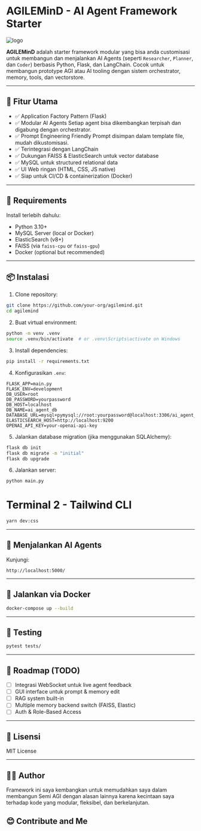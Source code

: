 # AGILEMinD - AI Agent Framework Starter

![logo](static/assets/icon.jpeg)

**AGILEMinD** adalah starter framework modular yang bisa anda customisasi untuk membangun dan menjalankan AI Agents (seperti `Researcher`, `Planner`, dan `Coder`) berbasis Python, Flask, dan LangChain. Cocok untuk membangun prototype AGI atau AI tooling dengan sistem orchestrator, memory, tools, dan vectorstore.

---

## 🚀 Fitur Utama

- ✅ Application Factory Pattern (Flask)
- ✅ Modular AI Agents Setiap agent bisa dikembangkan terpisah dan digabung dengan orchestrator.
- ✅ Prompt Engineering Friendly Prompt disimpan dalam template file, mudah dikustomisasi.
- ✅ Terintegrasi dengan LangChain
- ✅ Dukungan FAISS & ElasticSearch untuk vector database
- ✅ MySQL untuk structured relational data
- ✅ UI Web ringan (HTML, CSS, JS native)
- ✅ Siap untuk CI/CD & containerization (Docker)

---

## 🔧 Requirements

Install terlebih dahulu:

- Python 3.10+
- MySQL Server (local or Docker)
- ElasticSearch (v8+)
- FAISS (via `faiss-cpu` or `faiss-gpu`)
- Docker (optional but recommended)

---

## 📦 Instalasi

1. Clone repository:
```bash
git clone https://github.com/your-org/agilemind.git
cd agilemind
````

2. Buat virtual environment:

```bash
python -m venv .venv
source .venv/bin/activate  # or .venv\Scripts\activate on Windows
```

3. Install dependencies:

```bash
pip install -r requirements.txt
```

4. Konfigurasikan `.env`:

```env
FLASK_APP=main.py
FLASK_ENV=development
DB_USER=root
DB_PASSWORD=yourpassword
DB_HOST=localhost
DB_NAME=ai_agent_db
DATABASE_URL=mysql+pymysql://root:yourpassword@localhost:3306/ai_agent_db
ELASTICSEARCH_HOST=http://localhost:9200
OPENAI_API_KEY=your-openai-api-key
```

5. Jalankan database migration (jika menggunakan SQLAlchemy):

```bash
flask db init
flask db migrate -m "initial"
flask db upgrade
```

6. Jalankan server:

```bash
python main.py
```

# Terminal 2 - Tailwind CLI
```bash
yarn dev:css
```

---

## 🧠 Menjalankan AI Agents

Kunjungi:

```
http://localhost:5000/
```

---

## 🐳 Jalankan via Docker

```bash
docker-compose up --build
```

---

## 🧪 Testing

```bash
pytest tests/
```

---

## 📌 Roadmap (TODO)

* [ ] Integrasi WebSocket untuk live agent feedback
* [ ] GUI interface untuk prompt & memory edit
* [ ] RAG system built-in
* [ ] Multiple memory backend switch (FAISS, Elastic)
* [ ] Auth & Role-Based Access

---

## 📄 Lisensi

MIT License

---

## 👨‍💻 Author

Framework ini saya kembangkan untuk memudahkan saya dalam membangun Semi AGI dengan alasan lainnya karena kecintaan saya terhadap kode yang modular, fleksibel, dan berkelanjutan.

## 😊 Contribute and Me
